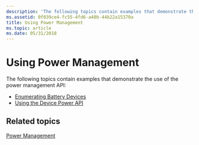 ```yaml
---
description: 'The following topics contain examples that demonstrate the use of the power management API:'
ms.assetid: 0f039ce4-fc55-4fd6-a40b-44b22a15370a
title: Using Power Management
ms.topic: article
ms.date: 05/31/2018
---
```


# Using Power Management

The following topics contain examples that demonstrate the use of the power management API:

-   [Enumerating Battery Devices](enumerating-battery-devices.md)
-   [Using the Device Power API](using-the-device-power-api.md)

## Related topics

<dl> <dt>

[Power Management](power-management-portal.md)
</dt> </dl>

 

 



